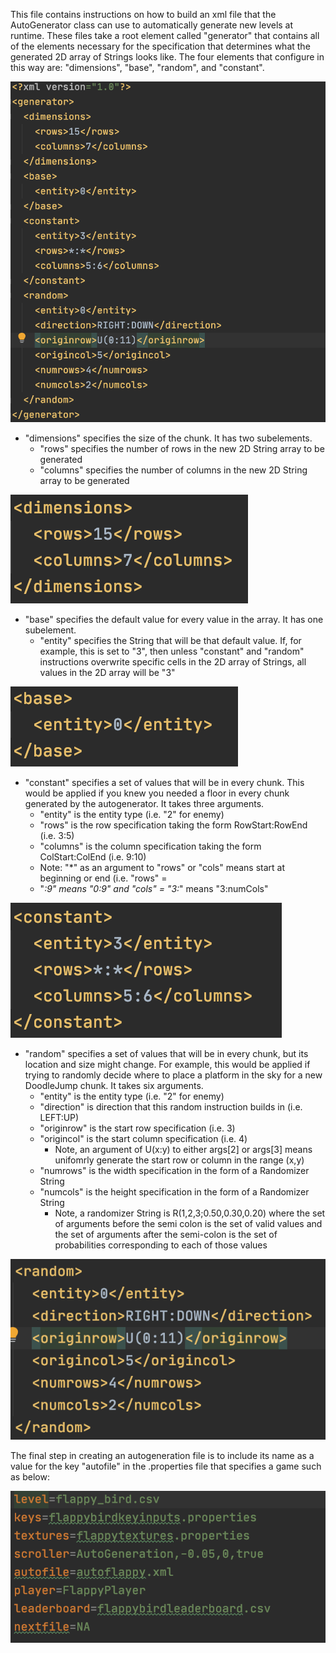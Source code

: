 This file contains instructions on how to build an xml file that the AutoGenerator
class can use to automatically generate new levels at runtime. These files take 
a root element called "generator" that contains all of the elements necessary for 
the specification that determines what the generated 2D array of Strings looks like. 
The four elements that configure in this way are: "dimensions", "base", "random", and "constant".

![hello](./doc/autogenerator.png)

* "dimensions" specifies the size of the chunk. It has two subelements.
  * "rows" specifies the number of rows in the new 2D String array to be generated
  * "columns" specifies the number of columns in the new 2D String array to be generated

![hello](./doc/dimensions.png)

* "base" specifies the default value for every value in the array. It has one subelement.
  * "entity" specifies the String that will be that default value. If, for example, this is
    set to "3", then unless "constant" and "random" instructions overwrite specific cells
    in the 2D array of Strings, all values in the 2D array will be "3"
    
![hello](./doc/base.png)
    
* "constant" specifies a set of values that will be in every chunk. This would be applied
  if you knew you needed a floor in every chunk generated by the autogenerator. It takes 
  three arguments.
     * "entity" is the entity type (i.e. "2" for enemy)
     * "rows" is the row specification taking the form RowStart:RowEnd (i.e. 3:5)
     * "columns" is the column specification taking the form ColStart:ColEnd (i.e. 9:10)
     * Note: "*" as an argument to "rows" or "cols" means start at beginning or end (i.e. "rows" =
     * "*:9" means "0:9" and "cols" = "3:*" means "3:numCols"
     
![hello](./doc/constant.png)   
  
* "random" specifies a set of values that will be in every chunk, but its location and
  size might change. For example, this would be applied if trying to randomly decide
  where to place a platform in the sky for a new DoodleJump chunk. It takes six arguments.
     * "entity" is the entity type (i.e. "2" for enemy)
     * "direction" is direction that this random instruction builds in (i.e. LEFT:UP)
     * "originrow" is the start row specification (i.e. 3)
     * "origincol" is the start column specification (i.e. 4)
        * Note, an argument of U(x:y) to either args[2] or args[3] means unifomrly generate the
          start row or column in the range (x,y)
     * "numrows" is the width specification in the form of a Randomizer String
     * "numcols" is the height specification in the form of a Randomizer String
        * Note, a randomizer String is R(1,2,3;0.50,0.30,0.20) where the set of arguments before the
          semi colon is the set of valid values and the set of arguments after the semi-colon is the
          set of probabilities corresponding to each of those values
          
![hello](./doc/random.png)

The final step in creating an autogeneration file is to include its name as a value for the key
"autofile" in the .properties file that specifies a game such as below:

![hello](./doc/propertiesshot.png)